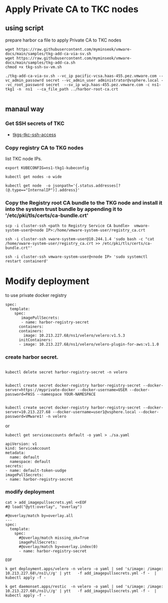 # Apply Private CA to TKC nodes

## using script
prepare harbor ca file to apply Private CA to TKC nodes

```
wget https://raw.githubusercontent.com/myminseok/vmware-docs/main/samples/tkg-add-ca-via-sv.sh
wget https://raw.githubusercontent.com/myminseok/vmware-docs/main/samples/tkg-add-ca.sh
chmod +x tkg-ssh-sv-vm.sh

./tkg-add-ca-via-sv.sh --vc_ip pacific-vcsa.haas-455.pez.vmware.com --vc_admin_passowrd secret --vc_admin_user administrator@vsphere.local --vc_root_password secret  --sv_ip wcp.haas-455.pez.vmware.com -c ns1-tkg1 -n  ns1  --ca_file_path ../harbor-root-ca.crt
                            
```


## manaul way

### Get SSH secrets of TKC
- [tkgs-tkc-ssh-access](tkgs-tkc-ssh-access.md)


### Copy registry CA to TKG nodes

list TKC node IPs.

```
export KUBECONFIG=ns1-tkg1-kubeconfig

kubectl get nodes -o wide

kubectl get node  -o jsonpath='{.status.addresses[?(@.type=="InternalIP")].address}'
```

### Copy the Registry root CA bundle to the TKG node and install it into the system trust bundle by appending it to '/etc/pki/tls/certs/ca-bundle.crt'

```
scp -i cluster-ssh <path to Registry Service CA bundle>  vmware-system-user@<node IP>:/home/vmware-system-user/registry_ca.crt

ssh -i cluster-ssh vware-system-user@10.244.1.4 'sudo bash -c "cat /home/vware-system-user/registry_ca.crt >> /etc/pki/tls/certs/ca-bundle.crt"'

ssh -i cluster-ssh vmware-system-user@<node IP> 'sudo systemctl restart containerd'

```



# Modify deployment 
to use private docker registry 
```
spec:
  template:
    spec:
       imagePullSecrets:
       - name: harbor-registry-secret
      containers:
      containers:
        image: 10.213.227.68/ns1/velero/velero:v1.5.3
      initContainers:
      - image: 10.213.227.68/ns1/velero/velero-plugin-for-aws:v1.1.0
```


### create harbor secret.
```

kubectl delete secret harbor-registry-secret -n velero


kubectl create secret docker-registry harbor-registry-secret --docker-server=https://myprivate-docker --docker-username=USER --docker-password=PASS --namespace YOUR-NAMESPACE


kubectl create secret docker-registry harbor-registry-secret --docker-server=10.213.227.68 --docker-username=user1@vsphere.local --docker-password=VMware1! -n velero
```

or

```
kubectl get serviceaccounts default -o yaml > ./sa.yaml

apiVersion: v1
kind: ServiceAccount
metadata:
  name: default
  namespace: default
secrets:
- name: default-token-uudge
imagePullSecrets:
- name: harbor-registry-secret

```


### modify deployment


```
cat > add_imagepullsecrets.yml <<EOF
#@ load("@ytt:overlay", "overlay")

#@overlay/match by=overlay.all
---
spec:
  template:
    spec:
      #@overlay/match missing_ok=True
      imagePullSecrets:
      #@overlay/match by=overlay.index(0)
      - name: harbor-registry-secret
 
EOF
```

```
k get deployment.apps/velero -n velero -o yaml | sed 's/image: /image: 10.213.227.68\/ns1\//g' | ytt   -f add_imagepullsecrets.yml -f -  | kubectl apply -f -

k get daemonset.apps/restic  -n velero -o yaml | sed 's/image: /image: 10.213.227.68\/ns1\//g' | ytt   -f add_imagepullsecrets.yml -f -  | kubectl apply -f -
```



